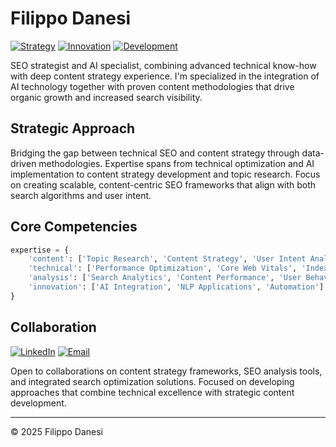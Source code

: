 # Filippo Danesi

[![Strategy](https://img.shields.io/badge/Strategy-SEO%20%26%20Content-171717?style=for-the-badge&logoColor=F2F1EC)](https://www.filippodanesi.it)
[![Innovation](https://img.shields.io/badge/Focus-AI%20%26%20Technology-171717?style=for-the-badge&logoColor=F2F1EC)](https://www.filippodanesi.it)
[![Development](https://img.shields.io/badge/Expertise-Search%20%26%20Analytics-171717?style=for-the-badge&logoColor=F2F1EC)](https://github.com/filippodanesi)

SEO strategist and AI specialist, combining advanced technical know-how with deep content strategy experience. I'm specialized in the integration of AI technology together with proven content methodologies that drive organic growth and increased search visibility.

## Strategic Approach

Bridging the gap between technical SEO and content strategy through data-driven methodologies. Expertise spans from technical optimization and AI implementation to content strategy development and topic research. Focus on creating scalable, content-centric SEO frameworks that align with both search algorithms and user intent.

## Core Competencies

```python
expertise = {
    'content': ['Topic Research', 'Content Strategy', 'User Intent Analysis'],
    'technical': ['Performance Optimization', 'Core Web Vitals', 'Indexation'],
    'analysis': ['Search Analytics', 'Content Performance', 'User Behavior'],
    'innovation': ['AI Integration', 'NLP Applications', 'Automation']
}
```

## Collaboration

[![LinkedIn](https://img.shields.io/badge/LinkedIn-171717?style=for-the-badge&logo=linkedin&logoColor=F2F1EC)](https://www.linkedin.com/in/filippodanesi/)
[![Email](https://img.shields.io/badge/Email-171717?style=for-the-badge&logo=gmail&logoColor=F2F1EC)](mailto:hello@filippodanesi.it)

Open to collaborations on content strategy frameworks, SEO analysis tools, and integrated search optimization solutions. Focused on developing approaches that combine technical excellence with strategic content development.

---

© 2025 Filippo Danesi
